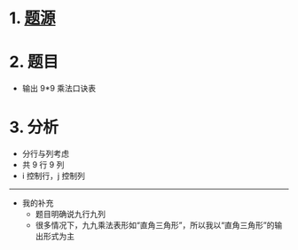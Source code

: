 # 1. [题源](https://fishc.com.cn/forum.php?mod=viewthread&tid=84762&ctid=588)


# 2. 题目

- 输出 9*9 乘法口诀表


# 3. 分析

- 分行与列考虑
- 共 9 行 9 列
- i 控制行，j 控制列

***

- 我的补充
	- 题目明确说九行九列
	- 很多情况下，九九乘法表形如“直角三角形”，所以我以“直角三角形”的输出形式为主


